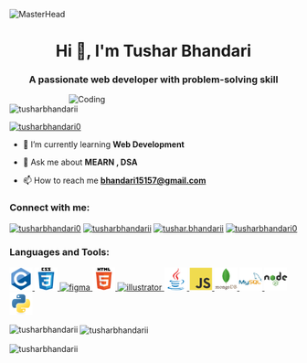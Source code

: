 ![MasterHead](https://files.readme.io/d14112d-Cloudsmith-Integrations-Banner-GitHub.png)
<h1 align="center">Hi 👋, I'm Tushar Bhandari</h1>
<h3 align="center">A passionate web developer with problem-solving skill</h3>
<img align="right" alt="Coding" width="400" src="https://cdn.dribbble.com/users/2131993/screenshots/4948736/thoughtworks-gif_dribbble.gif">

<p align="left"> <img src="https://komarev.com/ghpvc/?username=tusharbhandarii&label=Profile%20views&color=0e75b6&style=flat" alt="tusharbhandarii" /> </p>

<p align="left"> <a href="https://twitter.com/tusharbhandari0" target="blank"><img src="https://img.shields.io/twitter/follow/tusharbhandari0?logo=twitter&style=for-the-badge" alt="tusharbhandari0" /></a> </p>

- 🌱 I’m currently learning **Web Development**

- 💬 Ask me about **MEARN , DSA**

- 📫 How to reach me **bhandari15157@gmail.com**

<h3 align="left">Connect with me:</h3>
<p align="left">
<a href="https://twitter.com/tusharbhandari0" target="blank"><img align="center" src="https://raw.githubusercontent.com/rahuldkjain/github-profile-readme-generator/master/src/images/icons/Social/twitter.svg" alt="tusharbhandari0" height="30" width="40" /></a>
<a href="https://linkedin.com/in/tusharbhandarii" target="blank"><img align="center" src="https://raw.githubusercontent.com/rahuldkjain/github-profile-readme-generator/master/src/images/icons/Social/linked-in-alt.svg" alt="tusharbhandarii" height="30" width="40" /></a>
<a href="https://instagram.com/tushar.bhandarii" target="blank"><img align="center" src="https://raw.githubusercontent.com/rahuldkjain/github-profile-readme-generator/master/src/images/icons/Social/instagram.svg" alt="tushar.bhandarii" height="30" width="40" /></a>
<a href="https://www.leetcode.com/tusharbhandari0" target="blank"><img align="center" src="https://raw.githubusercontent.com/rahuldkjain/github-profile-readme-generator/master/src/images/icons/Social/leet-code.svg" alt="tusharbhandari0" height="30" width="40" /></a>
</p>

<h3 align="left">Languages and Tools:</h3>
<p align="left"> <a href="https://www.cprogramming.com/" target="_blank" rel="noreferrer"> <img src="https://raw.githubusercontent.com/devicons/devicon/master/icons/c/c-original.svg" alt="c" width="40" height="40"/> </a> <a href="https://www.w3schools.com/css/" target="_blank" rel="noreferrer"> <img src="https://raw.githubusercontent.com/devicons/devicon/master/icons/css3/css3-original-wordmark.svg" alt="css3" width="40" height="40"/> </a> <a href="https://www.figma.com/" target="_blank" rel="noreferrer"> <img src="https://www.vectorlogo.zone/logos/figma/figma-icon.svg" alt="figma" width="40" height="40"/> </a> <a href="https://www.w3.org/html/" target="_blank" rel="noreferrer"> <img src="https://raw.githubusercontent.com/devicons/devicon/master/icons/html5/html5-original-wordmark.svg" alt="html5" width="40" height="40"/> </a> <a href="https://www.adobe.com/in/products/illustrator.html" target="_blank" rel="noreferrer"> <img src="https://www.vectorlogo.zone/logos/adobe_illustrator/adobe_illustrator-icon.svg" alt="illustrator" width="40" height="40"/> </a> <a href="https://www.java.com" target="_blank" rel="noreferrer"> <img src="https://raw.githubusercontent.com/devicons/devicon/master/icons/java/java-original.svg" alt="java" width="40" height="40"/> </a> <a href="https://developer.mozilla.org/en-US/docs/Web/JavaScript" target="_blank" rel="noreferrer"> <img src="https://raw.githubusercontent.com/devicons/devicon/master/icons/javascript/javascript-original.svg" alt="javascript" width="40" height="40"/> </a> <a href="https://www.mongodb.com/" target="_blank" rel="noreferrer"> <img src="https://raw.githubusercontent.com/devicons/devicon/master/icons/mongodb/mongodb-original-wordmark.svg" alt="mongodb" width="40" height="40"/> </a> <a href="https://www.mysql.com/" target="_blank" rel="noreferrer"> <img src="https://raw.githubusercontent.com/devicons/devicon/master/icons/mysql/mysql-original-wordmark.svg" alt="mysql" width="40" height="40"/> </a> <a href="https://nodejs.org" target="_blank" rel="noreferrer"> <img src="https://raw.githubusercontent.com/devicons/devicon/master/icons/nodejs/nodejs-original-wordmark.svg" alt="nodejs" width="40" height="40"/> </a> <a href="https://www.python.org" target="_blank" rel="noreferrer"> <img src="https://raw.githubusercontent.com/devicons/devicon/master/icons/python/python-original.svg" alt="python" width="40" height="40"/> </a> </p>

<p><img align="left" src="https://github-readme-stats.vercel.app/api/top-langs?username=tusharbhandarii&show_icons=true&locale=en&layout=compact" alt="tusharbhandarii" /></p>

<p>&nbsp;<img align="center" src="https://github-readme-stats.vercel.app/api?username=tusharbhandarii&show_icons=true&locale=en" alt="tusharbhandarii" /></p>

<p><img align="center" src="https://github-readme-streak-stats.herokuapp.com/?user=tusharbhandarii&" alt="tusharbhandarii" /></p>
